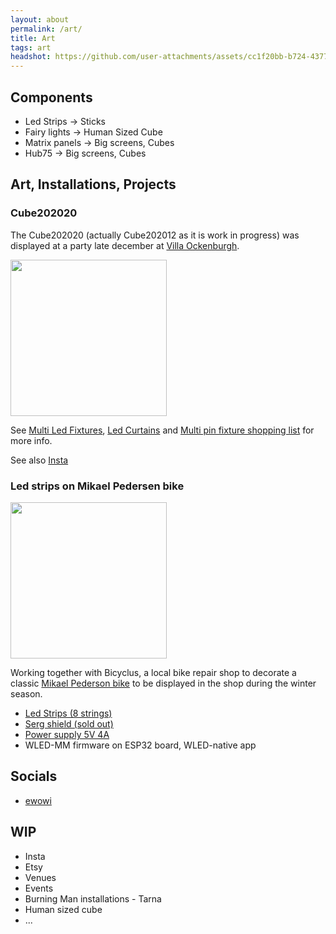 ```yaml
---
layout: about
permalink: /art/
title: Art
tags: art
headshot: https://github.com/user-attachments/assets/cc1f20bb-b724-4377-a4df-f1a26aa9e791
---
```


## Components

- Led Strips -> Sticks
- Fairy lights -> Human Sized Cube
- Matrix panels -> Big screens, Cubes
- Hub75 -> Big screens, Cubes

## Art, Installations, Projects

### Cube202020

The Cube202020 (actually Cube202012 as it is work in progress) was displayed at a party late december at [Villa Ockenburgh](https://villaockenburgh.nl).

<img width="250" src="https://github.com/user-attachments/assets/51b7d69c-d699-4551-b471-ada885626895">

See [Multi Led Fixtures](https://moonmodules.org/multi-pin-fixtures), [Led Curtains](https://moonmodules.org/hardware/#led-curtains) and [Multi pin fixture shopping list](https://moonmodules.org/hardware/#multi-pin-fixture-shopping-list) for more info.

See also [Insta](https://www.instagram.com/reel/DESUP5zNcr1)

### Led strips on Mikael Pedersen bike

<img width="250" src="https://github.com/user-attachments/assets/86a7f0d7-e388-470e-9b98-43721f94cf7a">

Working together with Bicyclus, a local bike repair shop to decorate a classic [Mikael Pederson bike](https://en.wikipedia.org/wiki/Mikael_Pedersen) to be displayed in the shop during the winter season.

* [Led Strips (8 strings)](https://s.click.aliexpress.com/e/_Ez5PYIG)
* [Serg shield (sold out)](https://www.tindie.com/products/moonmodules/shield-board-for-esp32-for-wled-addressable-leds/)
* [Power supply 5V 4A](https://s.click.aliexpress.com/e/_EHB4MYo)
* WLED-MM firmware on ESP32 board, WLED-native app

## Socials
 * [ewowi](https://www.instagram.com/ewoudwijma)

## WIP
* Insta
* Etsy
* Venues
* Events
* Burning Man installations - Tarna
* Human sized cube
* ...

